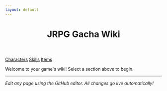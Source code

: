 ```yaml
---
layout: default
---
```


<header>
  <h1>JRPG Gacha Wiki</h1>
</header>

<div class="nav-buttons fade-in">
  <a href="characters.html" class="nav-button">Characters</a>
  <a href="skills.html" class="nav-button">Skills</a>
  <a href="items.html" class="nav-button">Items</a>
</div>

Welcome to your game's wiki! Select a section above to begin.

---

_Edit any page using the GitHub editor. All changes go live automatically!_

